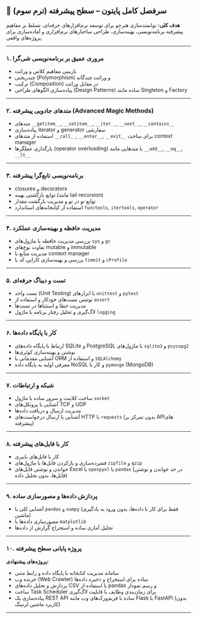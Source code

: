 

## 🧠 **سرفصل کامل پایتون – سطح پیشرفته (ترم سوم)**

**هدف کلی:** توانمندسازی هنرجو برای توسعه نرم‌افزارهای حرفه‌ای، تسلط بر مفاهیم پیشرفته برنامه‌نویسی، بهینه‌سازی، طراحی ساختارهای نرم‌افزاری و آماده‌سازی برای پروژه‌های واقعی.

---

### **۱. مروری عمیق بر برنامه‌نویسی شی‌گرا**

* بازبینی مفاهیم کلاس و وراثت
* چندریختی (Polymorphism) و وراثت چندگانه
* ترکیب (Composition) در مقابل وراثت
* پیاده‌سازی الگوهای طراحی (Design Patterns) ساده مانند Singleton و Factory

---

### **۲. متدهای جادویی پیشرفته (Advanced Magic Methods)**

* متدهای `__getitem__`, `__setitem__`, `__iter__`, `__next__`, `__contains__`
* پیاده‌سازی iterator و generator سفارشی
* استفاده از متدهای `__call__`, `__enter__`, `__exit__` برای ساخت context manager
* بارگذاری عملگرها (operator overloading) با متدهایی مانند `__add__`, `__eq__`, `__lt__`

---

### **۳. برنامه‌نویسی تابع‌گرا پیشرفته**

* closures و decorators
* توابع بازگشتی بهینه (مانند tail recursion)
* توابع تو در تو و مدیریت بازگشت مقدار
* استفاده از کتابخانه‌های استاندارد `functools`, `itertools`, `operator`

---

### **۴. مدیریت حافظه و بهینه‌سازی عملکرد**

* بررسی مدیریت حافظه با ماژول‌های `sys` و `gc`
* تفاوت نوع‌های mutable و immutable
* مدیریت منابع با context manager
* بررسی و بهینه‌سازی کارایی کد با `timeit` و `cProfile`

---

### **۵. تست و دیباگ حرفه‌ای**

* تست واحد (Unit Testing) با ابزارهای `unittest` و `pytest`
* نوشتن تست‌های خودکار و استفاده از `assert`
* مدیریت خطا و استثناها در تست‌ها
* لاگ‌گیری و تحلیل رفتار برنامه با ماژول `logging`

---

### **۶. کار با پایگاه داده‌ها**

* ارتباط با پایگاه داده‌های SQLite و PostgreSQL با ماژول‌های `sqlite3` و `psycopg2`
* نوشتن و بهینه‌سازی کوئری‌ها
* آشنایی مقدماتی با ORM و استفاده از `SQLAlchemy`
* معرفی اولیه به پایگاه داده NoSQL و کار با `pymongo` (MongoDB)

---

### **۷. شبکه و ارتباطات**

* ساخت کلاینت و سرور ساده با ماژول `socket`
* آشنایی با پروتکل‌های TCP و UDP
* مدیریت ارسال و دریافت داده‌ها
* آشنایی با ارسال درخواست‌های HTTP با `requests` (بدون تمرکز بر APIهای پیشرفته)

---

### **۸. کار با فایل‌های پیشرفته**

* کار با فایل‌های باینری
* فشرده‌سازی و بازکردن فایل‌ها با ماژول‌های `zipfile` و `gzip`
* خواندن و نوشتن فایل‌های Excel با `openpyxl` یا `pandas` (در حد خواندن و نوشتن فایل‌ها، بدون تحلیل داده)

---

### **۹. پردازش داده‌ها و مصورسازی ساده**

* آشنایی کلی با `pandas` و `numpy` (فقط برای کار با داده‌ها، بدون ورود به یادگیری ماشین)
* مصورسازی داده‌ها با `matplotlib`
* تحلیل آماری ساده و استخراج گزارش از داده‌ها

---

### **۱۰. پروژه پایانی سطح پیشرفته**

**پروژه‌های پیشنهادی:**

* سامانه مدیریت کتابخانه با پایگاه داده و رابط متنی
* خزنده وب (Web Crawler) ساده برای استخراج و ذخیره داده‌ها
* پردازش و تحلیل داده‌های CSV با استفاده از pandas و رسم نمودار
* ساخت Task Scheduler برای زمان‌بندی وظایف با قابلیت لاگ‌گیری
* پیاده‌سازی یک REST API ساده با فریم‌ورک‌های وب مانند Flask یا FastAPI (بدون کاربرد ماشین لرنینگ)

---

